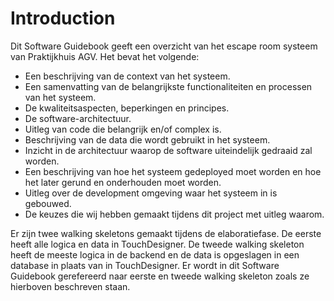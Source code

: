 # Introduction

Dit Software Guidebook geeft een overzicht van het escape room systeem van Praktijkhuis AGV. Het bevat het volgende:
- Een beschrijving van de context van het systeem.
- Een samenvatting van de belangrijkste functionaliteiten en processen van het systeem.
- De kwaliteitsaspecten, beperkingen en principes.
- De software-architectuur.
- Uitleg van code die belangrijk en/of complex is.
- Beschrijving van de data die wordt gebruikt in het systeem.
- Inzicht in de architectuur waarop de software uiteindelijk gedraaid zal worden.
- Een beschrijving van hoe het systeem gedeployed moet worden en hoe het later gerund en onderhouden moet worden.
- Uitleg over de development omgeving waar het systeem in is gebouwed.
- De keuzes die wij hebben gemaakt tijdens dit project met uitleg waarom.

Er zijn twee walking skeletons gemaakt tijdens de elaboratiefase.
De eerste heeft alle logica en data in TouchDesigner.
De tweede walking skeleton heeft de meeste logica in de backend en de data is opgeslagen in een database in plaats van in TouchDesigner.
Er wordt in dit Software Guidebook gerefereerd naar eerste en tweede walking skeleton zoals ze hierboven beschreven staan.
